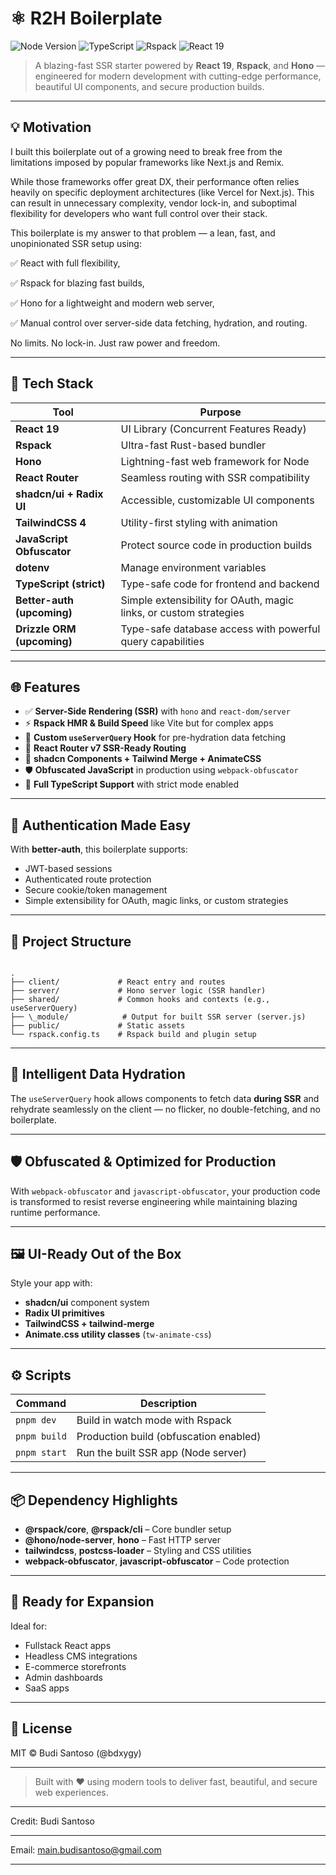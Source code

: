 # ⚛️ R2H Boilerplate

![Node Version](https://img.shields.io/badge/node-22%2B-brightgreen)
![TypeScript](https://img.shields.io/badge/TypeScript-Strict-blue)
![Rspack](https://img.shields.io/badge/Bundler-Rspack-red)
![React 19](https://img.shields.io/badge/React-19.1.0-61dafb)

> A blazing-fast SSR starter powered by **React 19**, **Rspack**, and **Hono** — engineered for modern development with cutting-edge performance, beautiful UI components, and secure production builds.

---

## 💡 Motivation

I built this boilerplate out of a growing need to break free from the limitations imposed by popular frameworks like Next.js and Remix.

While those frameworks offer great DX, their performance often relies heavily on specific deployment architectures (like Vercel for Next.js). This can result in unnecessary complexity, vendor lock-in, and suboptimal flexibility for developers who want full control over their stack.

This boilerplate is my answer to that problem — a lean, fast, and unopinionated SSR setup using:

✅ React with full flexibility,

✅ Rspack for blazing fast builds,

✅ Hono for a lightweight and modern web server,

✅ Manual control over server-side data fetching, hydration, and routing.

No limits. No lock-in. Just raw power and freedom.

---

## 🚀 Tech Stack

| Tool                        | Purpose                                                           |
|-----------------------------|-------------------------------------------------------------------|
| **React 19**                | UI Library (Concurrent Features Ready)                            |
| **Rspack**                  | Ultra-fast Rust-based bundler                                     |
| **Hono**                    | Lightning-fast web framework for Node                             |
| **React Router**            | Seamless routing with SSR compatibility                           |
| **shadcn/ui + Radix UI**    | Accessible, customizable UI components                            |
| **TailwindCSS 4**           | Utility-first styling with animation                              |
| **JavaScript Obfuscator**   | Protect source code in production builds                          |
| **dotenv**                  | Manage environment variables                                      |
| **TypeScript (strict)**     | Type-safe code for frontend and backend                           |
| **Better-auth (upcoming)**  | Simple extensibility for OAuth, magic links, or custom strategies |
| **Drizzle ORM (upcoming)**   | Type-safe database access with powerful query capabilities        |

---

## 🌐 Features

- ✅ **Server-Side Rendering (SSR)** with `hono` and `react-dom/server`
- ⚡ **Rspack HMR & Build Speed** like Vite but for complex apps
- 🧠 **Custom `useServerQuery` Hook** for pre-hydration data fetching
- 🔄 **React Router v7 SSR-Ready Routing**
- 💅 **shadcn Components + Tailwind Merge + AnimateCSS**
- 🛡️ **Obfuscated JavaScript** in production using `webpack-obfuscator`
- 🧪 **Full TypeScript Support** with strict mode enabled

---

## 🔐 Authentication Made Easy

With **better-auth**, this boilerplate supports:
- JWT-based sessions
- Authenticated route protection
- Secure cookie/token management
- Simple extensibility for OAuth, magic links, or custom strategies

---

## 📁 Project Structure

```

.
├── client/             # React entry and routes
├── server/             # Hono server logic (SSR handler)
├── shared/             # Common hooks and contexts (e.g., useServerQuery)
├── \_module/            # Output for built SSR server (server.js)
├── public/             # Static assets
└── rspack.config.ts    # Rspack build and plugin setup

```

---

## 🧠 Intelligent Data Hydration

The `useServerQuery` hook allows components to fetch data **during SSR** and rehydrate seamlessly on the client — no flicker, no double-fetching, and no boilerplate.

---

## 🛡️ Obfuscated & Optimized for Production

With `webpack-obfuscator` and `javascript-obfuscator`, your production code is transformed to resist reverse engineering while maintaining blazing runtime performance.

---

## 🖼️ UI-Ready Out of the Box

Style your app with:
- **shadcn/ui** component system
- **Radix UI primitives**
- **TailwindCSS + tailwind-merge**
- **Animate.css utility classes** (`tw-animate-css`)

---

## ⚙️ Scripts

| Command       | Description                            |
|---------------|----------------------------------------|
| `pnpm dev`    | Build in watch mode with Rspack        |
| `pnpm build`  | Production build (obfuscation enabled) |
| `pnpm start`  | Run the built SSR app (Node server)    |

---

## 📦 Dependency Highlights

- **@rspack/core**, **@rspack/cli** – Core bundler setup
- **@hono/node-server**, **hono** – Fast HTTP server
- **tailwindcss**, **postcss-loader** – Styling and CSS utilities
- **webpack-obfuscator**, **javascript-obfuscator** – Code protection

---

## 🧪 Ready for Expansion

Ideal for:
- Fullstack React apps
- Headless CMS integrations
- E-commerce storefronts
- Admin dashboards
- SaaS apps

---

## 🪪 License

MIT © Budi Santoso (@bdxygy)

---

> Built with ❤️ using modern tools to deliver fast, beautiful, and secure web experiences.

---

Credit: Budi Santoso

---

Email: main.budisantoso@gmail.com

---